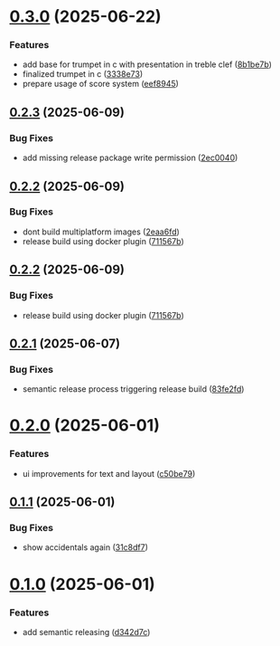 # [0.3.0](https://github.com/chrisingenhaag/brass-notehelper/compare/v0.2.3...v0.3.0) (2025-06-22)


### Features

* add base for trumpet in c with presentation in treble clef ([8b1be7b](https://github.com/chrisingenhaag/brass-notehelper/commit/8b1be7bcb9836cf442c336473e4f9a52c6f05a9f))
* finalized trumpet in c ([3338e73](https://github.com/chrisingenhaag/brass-notehelper/commit/3338e734c849c2f3409f4d85ef6770798b41fd47))
* prepare usage of score system ([eef8945](https://github.com/chrisingenhaag/brass-notehelper/commit/eef8945ef0fbfd5b2ad59b78f4013e782214a202))

## [0.2.3](https://github.com/chrisingenhaag/brass-notehelper/compare/v0.2.2...v0.2.3) (2025-06-09)


### Bug Fixes

* add missing release package write permission ([2ec0040](https://github.com/chrisingenhaag/brass-notehelper/commit/2ec004094b2c4a838abdf2ec49799014e762fb48))

## [0.2.2](https://github.com/chrisingenhaag/brass-notehelper/compare/v0.2.1...v0.2.2) (2025-06-09)


### Bug Fixes

* dont build multiplatform images ([2eaa6fd](https://github.com/chrisingenhaag/brass-notehelper/commit/2eaa6fd2750df55eeae1dc788228fba0a8fc0a7f))
* release build using docker plugin ([711567b](https://github.com/chrisingenhaag/brass-notehelper/commit/711567bcead4bbccfa6418c93f018100514c9e6c))

## [0.2.2](https://github.com/chrisingenhaag/brass-notehelper/compare/v0.2.1...v0.2.2) (2025-06-09)


### Bug Fixes

* release build using docker plugin ([711567b](https://github.com/chrisingenhaag/brass-notehelper/commit/711567bcead4bbccfa6418c93f018100514c9e6c))

## [0.2.1](https://github.com/chrisingenhaag/brass-notehelper/compare/v0.2.0...v0.2.1) (2025-06-07)


### Bug Fixes

* semantic release process triggering release build ([83fe2fd](https://github.com/chrisingenhaag/brass-notehelper/commit/83fe2fdcdc33eaeb28b6fd14684c87e443bcae97))

# [0.2.0](https://github.com/chrisingenhaag/brass-notehelper/compare/v0.1.1...v0.2.0) (2025-06-01)


### Features

* ui improvements for text and layout ([c50be79](https://github.com/chrisingenhaag/brass-notehelper/commit/c50be792f9292810ef01a7add8dd574dbbb655d7))

## [0.1.1](https://github.com/chrisingenhaag/brass-notehelper/compare/v0.1.0...v0.1.1) (2025-06-01)


### Bug Fixes

* show accidentals again ([31c8df7](https://github.com/chrisingenhaag/brass-notehelper/commit/31c8df71394e33e97dcfd10f9cb83d15969d0c5d))

# [0.1.0](https://github.com/chrisingenhaag/brass-notehelper/compare/v0.0.12...v0.1.0) (2025-06-01)


### Features

* add semantic releasing ([d342d7c](https://github.com/chrisingenhaag/brass-notehelper/commit/d342d7c92a9123362684f2ac270a4015706a71f8))
